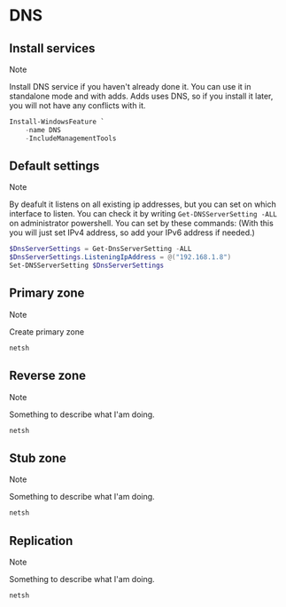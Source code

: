 # DNS

## Install services

> [!NOTE]
> Install DNS service if you haven't already done it. You can use it in standalone mode and with adds. Adds uses DNS, so if you install it later, you will not have any conflicts with it.

```powershell
Install-WindowsFeature `
    -name DNS
    -IncludeManagementTools
```

## Default settings

> [!NOTE]
> By deafult it listens on all existing ip addresses, but you can set on which interface to listen. You can check it by writing `Get-DNSServerSetting -ALL` on administrator powershell. You can set by these commands: (With this you will just set IPv4 address, so add your IPv6 address if needed.)

```powershell
$DnsServerSettings = Get-DnsServerSetting -ALL
$DnsServerSettings.ListeningIpAddress = @("192.168.1.8")
Set-DNSServerSetting $DnsServerSettings
 ```

## Primary zone

> [!NOTE]
> Create primary zone

```powershell
netsh 
```

## Reverse zone

> [!NOTE]
> Something to describe what I'am doing.

```powershell
netsh 
```

## Stub zone

> [!NOTE]
> Something to describe what I'am doing.

```powershell
netsh 
```

## Replication

> [!NOTE]
> Something to describe what I'am doing.

```powershell
netsh 
```
